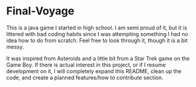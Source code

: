 # Final-Voyage

This is a java game I started in high school. I am semi proud of it, but it is littered with bad coding habits since 
I was attempting something I had no idea how to do from scratch. Feel free to look through it, though it is a bit messy.  

It was inspired from Asteroids and a little bit from a Star Trek game on the Game Boy. If there is actual interest in this 
project, or if I resume development on it, I will completely expand this README, clean up the code, and create a planned 
features/how to contribute section. 

